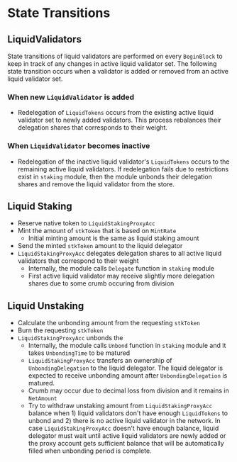 <!-- order: 3 -->

# State Transitions

## LiquidValidators

State transitions of liquid validators are performed on every `BeginBlock` to keep in track of any changes in active liquid validator set. The following state transition occurs when a validator is added or removed from an active liquid validator set.

### When new `LiquidValidator` is added

- Redelegation of `LiquidTokens` occurs from the existing active liquid validator set to newly added validators. This process rebalances their delegation shares that corresponds to their weight.

### When `LiquidValidator` becomes inactive

- Redelegation of the inactive liquid validator's `LiquidTokens` occurs to the remaining active liquid validators. If redelegation fails due to restrictions exist in `staking` module, then the module unbonds their delegation shares and remove the liquid validator from the store.

## Liquid Staking

- Reserve native token to `LiquidStakingProxyAcc`
- Mint the amount of `stkToken` that is based on `MintRate`
  - Initial minting amount is the same as liquid staking amount
- Send the minted `stkToken` amount to the liquid delegator
- `LiquidStakingProxyAcc` delegates delegation shares to all active liquid validators that correspond to their weight
  - Internally, the module calls `Delegate` function in `staking` module
  - First active liquid validator may receive slightly more delegation shares due to some crumb occuring from division

## Liquid Unstaking

- Calculate the unbonding amount from the requesting `stkToken` 
- Burn the requesting `stkToken`
- `LiquidStakingProxyAcc` unbonds the 
  - Internally, the module calls `Unbond` function in `staking` module and it takes `UnbondingTime` to be matured
  - `LiquidStakingProxyAcc` transfers an ownership of `UnbondingDelegation` to the liquid delegator. The liquid delegator is expected to receive unbonding amount after `UnbondingDelegation` is matured.
  - Crumb may occur due to decimal loss from division and it remains in `NetAmount`
  - Try to withdraw unstaking amount from `LiquidStakingProxyAcc` balance when 1) liquid validators don't have enough `LiquidTokens` to unbond and 2) there is no active liquid validator in the network. In case `LiquidStakingProxyAcc` doesn't have enough balance, liquid delegator must wait until active liquid validators are newly added or the proxy account gets sufficient balance that will be automatically filled when unbonding period is complete.